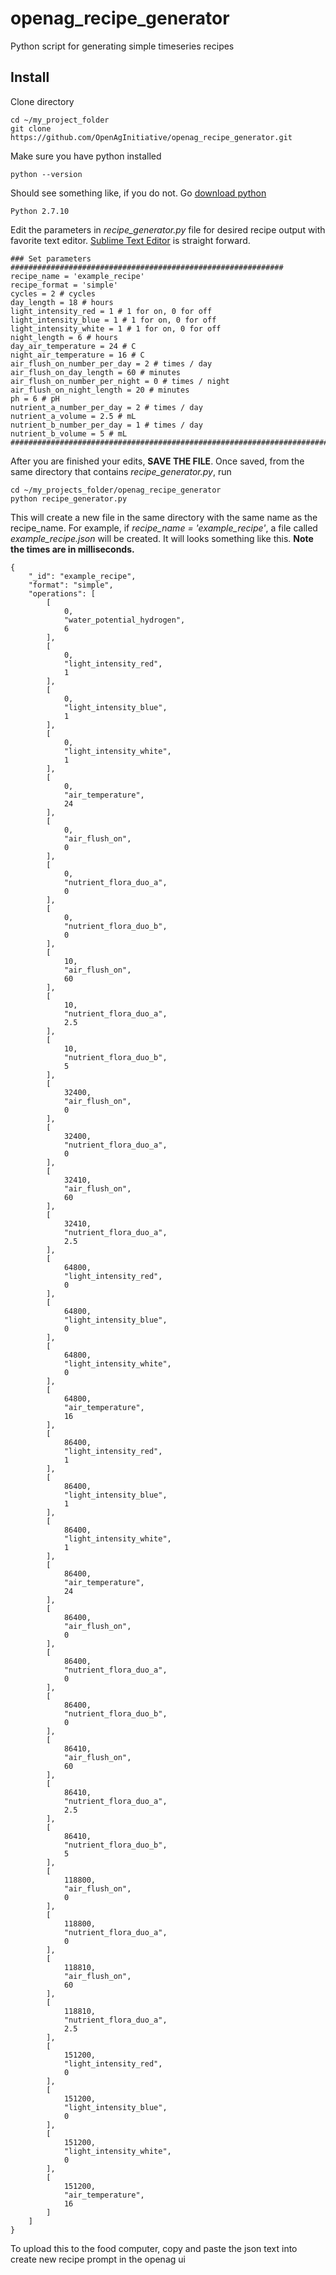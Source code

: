 # openag_recipe_generator
Python script for generating simple timeseries recipes

## Install
Clone directory
```
cd ~/my_project_folder
git clone https://github.com/OpenAgInitiative/openag_recipe_generator.git
```
Make sure you have python installed
```
python --version
```
Should see something like, if you do not. Go [download python](https://www.python.org/downloads/)
```
Python 2.7.10
```
Edit the parameters in *recipe_generator.py* file for desired recipe output with favorite text editor. [Sublime Text Editor](https://www.sublimetext.com/) is straight forward.
```
### Set parameters #############################################################
recipe_name = 'example_recipe'
recipe_format = 'simple'
cycles = 2 # cycles
day_length = 18 # hours
light_intensity_red = 1 # 1 for on, 0 for off
light_intensity_blue = 1 # 1 for on, 0 for off
light_intensity_white = 1 # 1 for on, 0 for off
night_length = 6 # hours
day_air_temperature = 24 # C
night_air_temperature = 16 # C
air_flush_on_number_per_day = 2 # times / day
air_flush_on_day_length = 60 # minutes
air_flush_on_number_per_night = 0 # times / night
air_flush_on_night_length = 20 # minutes
ph = 6 # pH
nutrient_a_number_per_day = 2 # times / day
nutrient_a_volume = 2.5 # mL
nutrient_b_number_per_day = 1 # times / day
nutrient_b_volume = 5 # mL
################################################################################
```
After you are finished your edits, **SAVE THE FILE**. Once saved, from the same directory that contains *recipe_generator.py*, run
```
cd ~/my_projects_folder/openag_recipe_generator
python recipe_generator.py
```
This will create a new file in the same directory with the same name as the recipe_name. For example, if *recipe_name = 'example_recipe'*, a file called *example_recipe.json* will be created. It will looks something like this. **Note the times are in milliseconds.**
```
{
    "_id": "example_recipe",
    "format": "simple",
    "operations": [
        [
            0,
            "water_potential_hydrogen",
            6
        ],
        [
            0,
            "light_intensity_red",
            1
        ],
        [
            0,
            "light_intensity_blue",
            1
        ],
        [
            0,
            "light_intensity_white",
            1
        ],
        [
            0,
            "air_temperature",
            24
        ],
        [
            0,
            "air_flush_on",
            0
        ],
        [
            0,
            "nutrient_flora_duo_a",
            0
        ],
        [
            0,
            "nutrient_flora_duo_b",
            0
        ],
        [
            10,
            "air_flush_on",
            60
        ],
        [
            10,
            "nutrient_flora_duo_a",
            2.5
        ],
        [
            10,
            "nutrient_flora_duo_b",
            5
        ],
        [
            32400,
            "air_flush_on",
            0
        ],
        [
            32400,
            "nutrient_flora_duo_a",
            0
        ],
        [
            32410,
            "air_flush_on",
            60
        ],
        [
            32410,
            "nutrient_flora_duo_a",
            2.5
        ],
        [
            64800,
            "light_intensity_red",
            0
        ],
        [
            64800,
            "light_intensity_blue",
            0
        ],
        [
            64800,
            "light_intensity_white",
            0
        ],
        [
            64800,
            "air_temperature",
            16
        ],
        [
            86400,
            "light_intensity_red",
            1
        ],
        [
            86400,
            "light_intensity_blue",
            1
        ],
        [
            86400,
            "light_intensity_white",
            1
        ],
        [
            86400,
            "air_temperature",
            24
        ],
        [
            86400,
            "air_flush_on",
            0
        ],
        [
            86400,
            "nutrient_flora_duo_a",
            0
        ],
        [
            86400,
            "nutrient_flora_duo_b",
            0
        ],
        [
            86410,
            "air_flush_on",
            60
        ],
        [
            86410,
            "nutrient_flora_duo_a",
            2.5
        ],
        [
            86410,
            "nutrient_flora_duo_b",
            5
        ],
        [
            118800,
            "air_flush_on",
            0
        ],
        [
            118800,
            "nutrient_flora_duo_a",
            0
        ],
        [
            118810,
            "air_flush_on",
            60
        ],
        [
            118810,
            "nutrient_flora_duo_a",
            2.5
        ],
        [
            151200,
            "light_intensity_red",
            0
        ],
        [
            151200,
            "light_intensity_blue",
            0
        ],
        [
            151200,
            "light_intensity_white",
            0
        ],
        [
            151200,
            "air_temperature",
            16
        ]
    ]
}
```
To upload this to the food computer, copy and paste the json text into create new recipe prompt in the openag ui
